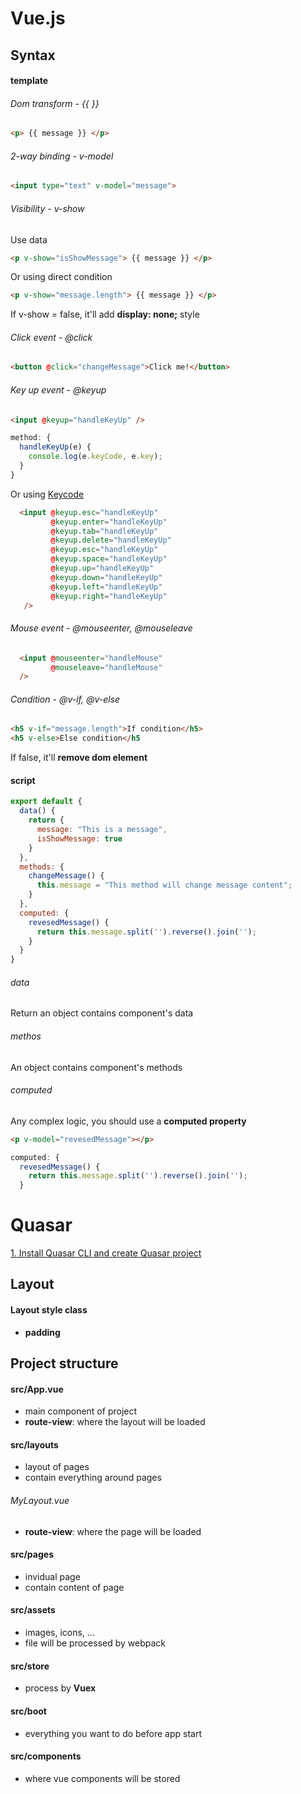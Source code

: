 # Vue.js
## Syntax

#### template

###### Dom transform - {{ }}
```html
<p> {{ message }} </p>
```

###### 2-way binding - v-model
```html
<input type="text" v-model="message">
```

###### Visibility - v-show
Use data
```html
<p v-show="isShowMessage"> {{ message }} </p>
```
Or using direct condition
```html
<p v-show="message.length"> {{ message }} </p>
```
If v-show = false, it'll add **display: none;** style

###### Click event - @click
```html
<button @click="changeMessage">Click me!</button>
```
###### Key up event - @keyup
```html
<input @keyup="handleKeyUp" />
```

```javascript
method: {
  handleKeyUp(e) {
    console.log(e.keyCode, e.key);
  }
}
```

Or using [Keycode](https://vuejs.org/v2/guide/events.html#Key-Codes)
```html
  <input @keyup.esc="handleKeyUp" 
         @keyup.enter="handleKeyUp" 
         @keyup.tab="handleKeyUp" 
         @keyup.delete="handleKeyUp" 
         @keyup.esc="handleKeyUp" 
         @keyup.space="handleKeyUp" 
         @keyup.up="handleKeyUp" 
         @keyup.down="handleKeyUp" 
         @keyup.left="handleKeyUp" 
         @keyup.right="handleKeyUp" 
   />
```
###### Mouse event - @mouseenter, @mouseleave
```html
  <input @mouseenter="handleMouse"
         @mouseleave="handleMouse"
  />
```
###### Condition - @v-if, @v-else
```html
<h5 v-if="message.length">If condition</h5>
<h5 v-else>Else condition</h5
```
If false, it'll **remove dom element**

#### script
```javascript
export default {
  data() { 
    return {
      message: "This is a message",
      isShowMessage: true
    }
  },
  methods: {
    changeMessage() {
      this.message = "This method will change message content";
    }
  },
  computed: {
    revesedMessage() {
      return this.message.split('').reverse().join('');
    }
  }
}
```

###### data
Return an object contains component's data

###### methos
An object contains component's methods

###### computed
Any complex logic, you should use a **computed property**
```html
<p v-model="revesedMessage"></p>
```
```javascript
computed: {
  revesedMessage() {
    return this.message.split('').reverse().join('');
  }
```

# Quasar

[1. Install Quasar CLI and create Quasar project](https://quasar.dev/quasar-cli/installation)

## Layout
#### Layout style class
- **padding**

## Project structure

#### src/App.vue
- main component of project
- **route-view**: where the layout will be loaded

#### src/layouts
- layout of pages
- contain everything around pages

###### MyLayout.vue
- **route-view**: where the page will be loaded

#### src/pages
- invidual page
- contain content of page

#### src/assets
- images, icons, ...
- file will be processed by webpack

#### src/store
- process by **Vuex**

#### src/boot
- everything you want to do before app start

#### src/components
- where vue components will be stored
